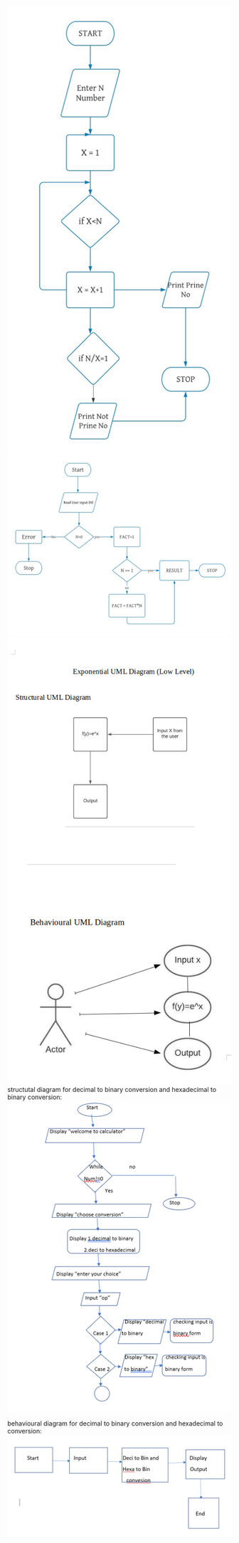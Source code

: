 ![](https://github.com/Prashanth99003557/Calculator/blob/main/2_Design/lowlevel/prime.png)
![ ](https://github.com/Prashanth99003557/Calculator/blob/main/2_Design/lowlevel/factorial.png)
<img src="Exponential Structural UML Diagram.png"
     alt="Exponential Structural UML Diagram"
     style="float: left; margin-right: 10px;" />
     
  <img src="Exponential Behavioural UML Diagram.png"
     alt="Exponential Behavioural UML Diagram"
     style="float: left; margin-right: 10px;" />  
 structutal diagram for decimal to binary conversion and hexadecimal to binary conversion:
 ![](https://github.com/Prashanth99003557/Calculator/blob/main/2_Design/lowlevel/stru%20diag.PNG)
 
 behavioural diagram for decimal to binary conversion and hexadecimal to conversion:
 ![](https://github.com/Prashanth99003557/Calculator/blob/main/2_Design/lowlevel/beh%20diag.PNG)
 
